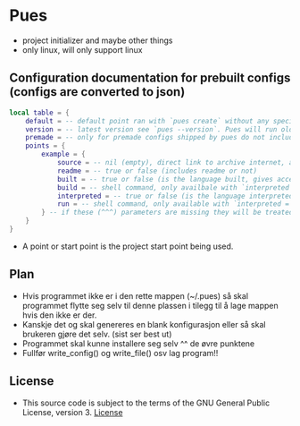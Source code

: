 # Pues
- project initializer and maybe other things
- only linux, will only support linux

## Configuration documentation for prebuilt configs (configs are converted to json)
```lua
local table = {
    default = -- default point ran with `pues create` without any specifier
    version = -- latest version see `pues --version`. Pues will run older version configs, but will come with a confirmation that the user wants to run an older config
    premade = -- only for premade configs shipped by pues do not include this or the config will be replaced when pues updates
    points = {
        example = {
            source = -- nil (empty), direct link to archive internet, archive name without extention (will find it from the .pues/points folder) **must be tar.gz** archive
            readme = -- true or false (includes readme or not)
            built = -- true or false (is the language built, gives access to build and run parameters)
            build = -- shell command, only availbale with `interpreted = true`
            interpreted = -- true or false (is the language interpreted, gives access to run parameter)
            run = -- shell command, only available with `interpreted = true` or `built = true`
        } -- if these (^^^) parameters are missing they will be treated as false or nil
    }
}
```

- A point or start point is the project start point being used.

## Plan
- Hvis programmet ikke er i den rette mappen (~/.pues) så skal programmet flytte seg selv til denne plassen i tilegg til å lage mappen hvis den ikke er der.
- Kanskje det og skal genereres en blank konfigurasjon eller så skal brukeren gjøre det selv. (sist ser best ut)
- Programmet skal kunne installere seg selv ^^ de øvre punktene
- Fullfør write_config() og write_file() osv lag program!!

## License
- This source code is subject to the terms of the GNU General Public License, version 3. [License](./LICENSE.md)